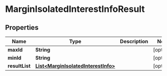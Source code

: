 

# MarginIsolatedInterestInfoResult


## Properties

| Name | Type | Description | Notes |
|------------ | ------------- | ------------- | -------------|
|**maxId** | **String** |  |  [optional] |
|**minId** | **String** |  |  [optional] |
|**resultList** | [**List&lt;MarginIsolatedInterestInfo&gt;**](MarginIsolatedInterestInfo.md) |  |  [optional] |




